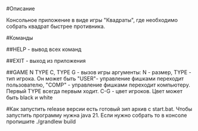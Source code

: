 #Описание

Консольное приложение в виде игры "Квадраты", где необходимо собрать квадрат быстрее противника.

#Команды

##HELP - вывод всех команд

##EXIT - выход из приложения

##GAME N TYPE C, TYPE G - вызов игры аргументы: N - размер, TYPE - тип игрока. Он может быть "USER"- управление фишками переходит пользователю, "COMP" - управление фишками переходит компьютеру. Первый TYPE всегда первым ходит. С-G - цвет игроков. Цвет может быть black и white

#Как запустить
release версии есть готовый зип архив с start.bat. Чтобы запустить программу нужна java 21. Если нужно собрать то в консоле пропишите ./grandlew build
